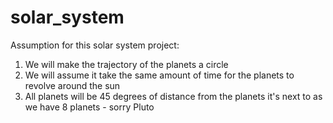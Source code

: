 # solar_system

Assumption for this solar system project:
1. We will make the trajectory of the planets a circle
2. We will assume it take the same amount of time for the planets to revolve around the sun
3. All planets will be 45 degrees of distance from the planets it's next to as we have 8 planets - sorry Pluto

